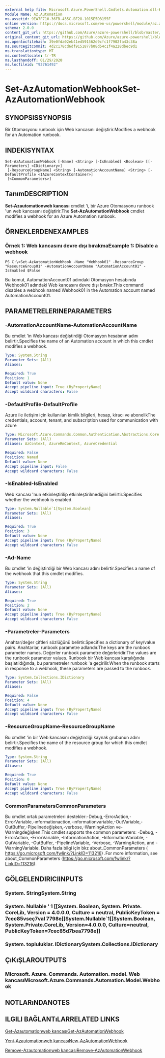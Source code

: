 ```yaml
---
external help file: Microsoft.Azure.PowerShell.Cmdlets.Automation.dll-Help.xml
Module Name: Az.Automation
ms.assetid: 9EA7F710-36FB-435C-BF28-1015E5D3155F
online version: https://docs.microsoft.com/en-us/powershell/module/az.automation/set-azautomationwebhook
schema: 2.0.0
content_git_url: https://github.com/Azure/azure-powershell/blob/master/src/Automation/Automation/help/Set-AzAutomationWebhook.md
original_content_git_url: https://github.com/Azure/azure-powershell/blob/master/src/Automation/Automation/help/Set-AzAutomationWebhook.md
ms.openlocfilehash: 39e0fda02eb41ed591562d9cfc1f7902fa43c38a
ms.sourcegitcommit: 4d2c178cd6df9151877b08d54c1f4a228dbec9d1
ms.translationtype: MT
ms.contentlocale: tr-TR
ms.lasthandoff: 01/29/2020
ms.locfileid: "93761492"
---
```

# <span data-ttu-id="e9ff0-101">Set-AzAutomationWebhook</span><span class="sxs-lookup"><span data-stu-id="e9ff0-101">Set-AzAutomationWebhook</span></span>

## <span data-ttu-id="e9ff0-102">SYNOPSIS</span><span class="sxs-lookup"><span data-stu-id="e9ff0-102">SYNOPSIS</span></span>
<span data-ttu-id="e9ff0-103">Bir Otomasyonu runbook için Web kancasını değiştirir.</span><span class="sxs-lookup"><span data-stu-id="e9ff0-103">Modifies a webhook for an Automation runbook.</span></span>

## <span data-ttu-id="e9ff0-104">INDEKI</span><span class="sxs-lookup"><span data-stu-id="e9ff0-104">SYNTAX</span></span>

```
Set-AzAutomationWebhook [-Name] <String> [-IsEnabled] <Boolean> [[-Parameters] <IDictionary>]
 [-ResourceGroupName] <String> [-AutomationAccountName] <String> [-DefaultProfile <IAzureContextContainer>]
 [<CommonParameters>]
```

## <span data-ttu-id="e9ff0-105">Tanım</span><span class="sxs-lookup"><span data-stu-id="e9ff0-105">DESCRIPTION</span></span>
<span data-ttu-id="e9ff0-106">**Set-Azautomationweb kancası** cmdlet 'i, bir Azure Otomasyonu runbook 'un web kancasını değiştirir.</span><span class="sxs-lookup"><span data-stu-id="e9ff0-106">The **Set-AzAutomationWebhook** cmdlet modifies a webhook for an Azure Automation runbook.</span></span>

## <span data-ttu-id="e9ff0-107">ÖRNEKLERDEN</span><span class="sxs-lookup"><span data-stu-id="e9ff0-107">EXAMPLES</span></span>

### <span data-ttu-id="e9ff0-108">Örnek 1: Web kancasını devre dışı bırakma</span><span class="sxs-lookup"><span data-stu-id="e9ff0-108">Example 1: Disable a webhook</span></span>
```
PS C:\>Set-AzAutomationWebhook -Name "Webhook01" -ResourceGroup "ResourceGroup01" -AutomationAccountName "AutomationAccount01" -IsEnabled $False
```

<span data-ttu-id="e9ff0-109">Bu komut, AutomationAccount01 adındaki Otomasyon hesabında Webhook01 adındaki Web kancasını devre dışı bırakır.</span><span class="sxs-lookup"><span data-stu-id="e9ff0-109">This command disables a webhook named Webhook01 in the Automation account named AutomationAccount01.</span></span>

## <span data-ttu-id="e9ff0-110">PARAMETRELERINE</span><span class="sxs-lookup"><span data-stu-id="e9ff0-110">PARAMETERS</span></span>

### <span data-ttu-id="e9ff0-111">-AutomationAccountName</span><span class="sxs-lookup"><span data-stu-id="e9ff0-111">-AutomationAccountName</span></span>
<span data-ttu-id="e9ff0-112">Bu cmdlet 'in Web kancası değiştirdiği Otomasyon hesabının adını belirtir.</span><span class="sxs-lookup"><span data-stu-id="e9ff0-112">Specifies the name of an Automation account in which this cmdlet modifies a webhook.</span></span>

```yaml
Type: System.String
Parameter Sets: (All)
Aliases:

Required: True
Position: 1
Default value: None
Accept pipeline input: True (ByPropertyName)
Accept wildcard characters: False
```

### <span data-ttu-id="e9ff0-113">-DefaultProfile</span><span class="sxs-lookup"><span data-stu-id="e9ff0-113">-DefaultProfile</span></span>
<span data-ttu-id="e9ff0-114">Azure ile iletişim için kullanılan kimlik bilgileri, hesap, kiracı ve abonelik</span><span class="sxs-lookup"><span data-stu-id="e9ff0-114">The credentials, account, tenant, and subscription used for communication with azure</span></span>

```yaml
Type: Microsoft.Azure.Commands.Common.Authentication.Abstractions.Core.IAzureContextContainer
Parameter Sets: (All)
Aliases: AzContext, AzureRmContext, AzureCredential

Required: False
Position: Named
Default value: None
Accept pipeline input: False
Accept wildcard characters: False
```

### <span data-ttu-id="e9ff0-115">-IsEnabled</span><span class="sxs-lookup"><span data-stu-id="e9ff0-115">-IsEnabled</span></span>
<span data-ttu-id="e9ff0-116">Web kancası 'nun etkinleştirilip etkinleştirilmediğini belirtir.</span><span class="sxs-lookup"><span data-stu-id="e9ff0-116">Specifies whether the webhook is enabled.</span></span>

```yaml
Type: System.Nullable`1[System.Boolean]
Parameter Sets: (All)
Aliases:

Required: True
Position: 3
Default value: None
Accept pipeline input: True (ByPropertyName)
Accept wildcard characters: False
```

### <span data-ttu-id="e9ff0-117">-Ad</span><span class="sxs-lookup"><span data-stu-id="e9ff0-117">-Name</span></span>
<span data-ttu-id="e9ff0-118">Bu cmdlet 'in değiştirdiği bir Web kancası adını belirtir.</span><span class="sxs-lookup"><span data-stu-id="e9ff0-118">Specifies a name of the webhook that this cmdlet modifies.</span></span>

```yaml
Type: System.String
Parameter Sets: (All)
Aliases:

Required: True
Position: 2
Default value: None
Accept pipeline input: True (ByPropertyName)
Accept wildcard characters: False
```

### <span data-ttu-id="e9ff0-119">-Parametreler</span><span class="sxs-lookup"><span data-stu-id="e9ff0-119">-Parameters</span></span>
<span data-ttu-id="e9ff0-120">Anahtar/değer çiftleri sözlüğünü belirtir.</span><span class="sxs-lookup"><span data-stu-id="e9ff0-120">Specifies a dictionary of key/value pairs.</span></span>
<span data-ttu-id="e9ff0-121">Anahtarlar, runbook parametre adlarıdır.</span><span class="sxs-lookup"><span data-stu-id="e9ff0-121">The keys are the runbook parameter names.</span></span>
<span data-ttu-id="e9ff0-122">Değerler runbook parametre değerleridir.</span><span class="sxs-lookup"><span data-stu-id="e9ff0-122">The values are the runbook parameter values.</span></span>
<span data-ttu-id="e9ff0-123">Runbook bir Web kancası karşılığında başlatıldığında, bu parametreler runbook 'a geçirilir.</span><span class="sxs-lookup"><span data-stu-id="e9ff0-123">When the runbook starts in response to a webhook, these parameters are passed to the runbook.</span></span>

```yaml
Type: System.Collections.IDictionary
Parameter Sets: (All)
Aliases:

Required: False
Position: 4
Default value: None
Accept pipeline input: True (ByPropertyName)
Accept wildcard characters: False
```

### <span data-ttu-id="e9ff0-124">-ResourceGroupName</span><span class="sxs-lookup"><span data-stu-id="e9ff0-124">-ResourceGroupName</span></span>
<span data-ttu-id="e9ff0-125">Bu cmdlet 'in bir Web kancasını değiştirdiği kaynak grubunun adını belirtir.</span><span class="sxs-lookup"><span data-stu-id="e9ff0-125">Specifies the name of the resource group for which this cmdlet modifies a webhook.</span></span>

```yaml
Type: System.String
Parameter Sets: (All)
Aliases:

Required: True
Position: 0
Default value: None
Accept pipeline input: True (ByPropertyName)
Accept wildcard characters: False
```

### <span data-ttu-id="e9ff0-126">CommonParameters</span><span class="sxs-lookup"><span data-stu-id="e9ff0-126">CommonParameters</span></span>
<span data-ttu-id="e9ff0-127">Bu cmdlet ortak parametreleri destekler:-Debug,-ErrorAction,-ErrorVariable,-ınformationaction,-ınformationvariable,-OutVariable,-OutBuffer,-Pipelinedeğişken,-verbose,-WarningAction ve-Warningdeğişken.</span><span class="sxs-lookup"><span data-stu-id="e9ff0-127">This cmdlet supports the common parameters: -Debug, -ErrorAction, -ErrorVariable, -InformationAction, -InformationVariable, -OutVariable, -OutBuffer, -PipelineVariable, -Verbose, -WarningAction, and -WarningVariable.</span></span> <span data-ttu-id="e9ff0-128">Daha fazla bilgi için bkz about_CommonParameters ( https://go.microsoft.com/fwlink/?LinkID=113216) .</span><span class="sxs-lookup"><span data-stu-id="e9ff0-128">For more information, see about_CommonParameters (https://go.microsoft.com/fwlink/?LinkID=113216).</span></span>

## <span data-ttu-id="e9ff0-129">GÖLGELENDIRICI</span><span class="sxs-lookup"><span data-stu-id="e9ff0-129">INPUTS</span></span>

### <span data-ttu-id="e9ff0-130">System. String</span><span class="sxs-lookup"><span data-stu-id="e9ff0-130">System.String</span></span>

### <span data-ttu-id="e9ff0-131">System. Nullable ' 1 [[System. Boolean, System. Private. CoreLib, Version = 4.0.0.0, Culture = neutral, PublicKeyToken = 7cec85vseç7val 7798e]]</span><span class="sxs-lookup"><span data-stu-id="e9ff0-131">System.Nullable\`1[[System.Boolean, System.Private.CoreLib, Version=4.0.0.0, Culture=neutral, PublicKeyToken=7cec85d7bea7798e]]</span></span>

### <span data-ttu-id="e9ff0-132">System. topluluklar. IDictionary</span><span class="sxs-lookup"><span data-stu-id="e9ff0-132">System.Collections.IDictionary</span></span>

## <span data-ttu-id="e9ff0-133">ÇıKıŞLAR</span><span class="sxs-lookup"><span data-stu-id="e9ff0-133">OUTPUTS</span></span>

### <span data-ttu-id="e9ff0-134">Microsoft. Azure. Commands. Automation. model. Web kancası</span><span class="sxs-lookup"><span data-stu-id="e9ff0-134">Microsoft.Azure.Commands.Automation.Model.Webhook</span></span>

## <span data-ttu-id="e9ff0-135">NOTLARıNDA</span><span class="sxs-lookup"><span data-stu-id="e9ff0-135">NOTES</span></span>

## <span data-ttu-id="e9ff0-136">ILGILI BAĞLANTıLAR</span><span class="sxs-lookup"><span data-stu-id="e9ff0-136">RELATED LINKS</span></span>

[<span data-ttu-id="e9ff0-137">Get-Azautomationweb kancası</span><span class="sxs-lookup"><span data-stu-id="e9ff0-137">Get-AzAutomationWebhook</span></span>](./Get-AzAutomationWebhook.md)

[<span data-ttu-id="e9ff0-138">Yeni-Azautomationweb kancası</span><span class="sxs-lookup"><span data-stu-id="e9ff0-138">New-AzAutomationWebhook</span></span>](./New-AzAutomationWebhook.md)

[<span data-ttu-id="e9ff0-139">Remove-Azautomationweb kancası</span><span class="sxs-lookup"><span data-stu-id="e9ff0-139">Remove-AzAutomationWebhook</span></span>](./Remove-AzAutomationWebhook.md)


